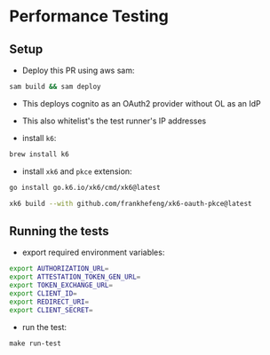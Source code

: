 # Performance Testing

## Setup

* Deploy this PR using aws sam:

```sh
sam build && sam deploy
```

* This deploys cognito as an OAuth2 provider without OL as an IdP
* This also whitelist's the test runner's IP addresses

* install `k6`:

```sh
brew install k6
```

* install `xk6` and `pkce` extension:

```sh
go install go.k6.io/xk6/cmd/xk6@latest

xk6 build --with github.com/frankhefeng/xk6-oauth-pkce@latest
```

## Running the tests

* export required environment variables:

```sh
export AUTHORIZATION_URL=
export ATTESTATION_TOKEN_GEN_URL=
export TOKEN_EXCHANGE_URL=
export CLIENT_ID=
export REDIRECT_URI=
export CLIENT_SECRET=
```

* run the test:

```
make run-test
```